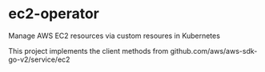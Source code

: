 # ec2-operator

Manage AWS EC2 resources via custom resoures in Kubernetes

This project implements the client methods from github.com/aws/aws-sdk-go-v2/service/ec2


